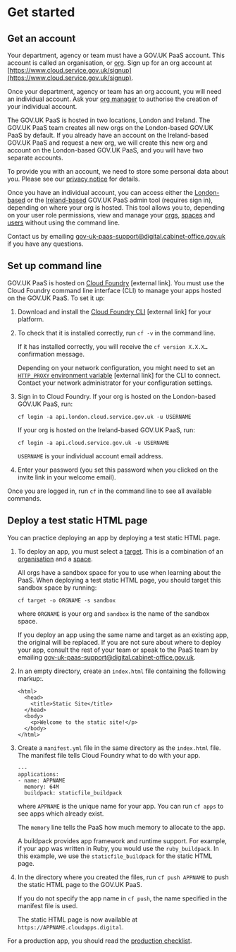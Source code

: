 # Get started

## Get an account

Your department, agency or team must have a GOV.UK PaaS account. This account is called an organisation, or [org](orgs_spaces_users.html#organisations). Sign up for an org account at [https://www.cloud.service.gov.uk/signup](https://www.cloud.service.gov.uk/signup).

Once your department, agency or team has an org account, you will need an individual account. Ask your [org manager](orgs_spaces_users.html#org-manager) to authorise the creation of your individual account.

The GOV.UK PaaS is hosted in two locations, London and Ireland. The GOV.UK PaaS team creates all new orgs on the London-based GOV.UK PaaS by default. If you already have an account on the Ireland-based GOV.UK PaaS and request a new org, we will create this new org and account on the London-based GOV.UK PaaS, and you will have two separate accounts.

To provide you with an account, we need to store some personal data about you. Please see our [privacy notice](https://www.cloud.service.gov.uk/privacy-notice) for details.

Once you have an individual account, you can access either the [London-based](http://admin.london.cloud.service.gov.uk/) or the [Ireland-based](http://admin.cloud.service.gov.uk/) GOV.UK PaaS admin tool (requires sign in), depending on where your org is hosted. This tool allows you to, depending on your user role permissions, view and manage your [orgs](orgs_spaces_users.html#organisations), [spaces](orgs_spaces_users.html#spaces) and [users](orgs_spaces_users.html#users-and-user-roles) without using the command line.

Contact us by emailing [gov-uk-paas-support@digital.cabinet-office.gov.uk](mailto:gov-uk-paas-support@digital.cabinet-office.gov.uk) if you have any questions.

## Set up command line

GOV.UK PaaS is hosted on [Cloud Foundry](https://www.cloudfoundry.org/) [external link]. You must use the Cloud Foundry command line interface (CLI) to manage your apps hosted on the GOV.UK PaaS. To set it up:

1. Download and install the [Cloud Foundry CLI](https://github.com/cloudfoundry/cli#downloads) [external link] for your platform.

2. To check that it is installed correctly, run `cf -v` in the command line.

    If it has installed correctly, you will receive the `cf version X.X.X…` confirmation message.

    Depending on your network configuration, you might need to set an [`HTTP_PROXY` environment variable](https://docs.cloudfoundry.org/cf-cli/http-proxy.html) [external link] for the CLI to connect. Contact your network administrator for your configuration settings.

3. Sign in to Cloud Foundry. If your org is hosted on the London-based GOV.UK PaaS, run:

    ```
    cf login -a api.london.cloud.service.gov.uk -u USERNAME
    ```

    If your org is hosted on the Ireland-based GOV.UK PaaS, run:

    ```
    cf login -a api.cloud.service.gov.uk -u USERNAME
    ```

    `USERNAME` is your individual account email address.

4. Enter your password (you set this password when you clicked on the invite link in your welcome email).

Once you are logged in, run `cf` in the command line to see all available commands.

## Deploy a test static HTML page

You can practice deploying an app by deploying a test static HTML page.

1. To deploy an app, you must select a [target](deploying_apps.html#set-a-target). This is a combination of an [organisation](orgs_spaces_users.html#organisations) and a [space](orgs_spaces_users.html#spaces).

    All orgs have a sandbox space for you to use when learning about the PaaS. When deploying a test static HTML page, you should target this sandbox space by running:

    ```
    cf target -o ORGNAME -s sandbox
    ```

    where `ORGNAME` is your org and `sandbox` is the name of the sandbox space.

    If you deploy an app using the same name and target as an existing app, the original will be replaced. If you are not sure about where to deploy your app, consult the rest of your team or speak to the PaaS team by emailing [gov-uk-paas-support@digital.cabinet-office.gov.uk](mailto:gov-uk-paas-support@digital.cabinet-office.gov.uk).

2. In an empty directory, create an `index.html` file containing the following markup:.

    ```
    <html>
      <head>
        <title>Static Site</title>
      </head>
      <body>
        <p>Welcome to the static site!</p>
      </body>
    </html>
    ```

3. Create a `manifest.yml` file in the same directory as the `index.html` file. The manifest file tells Cloud Foundry what to do with your app.

    ```
    ---
    applications:
    - name: APPNAME
      memory: 64M
      buildpack: staticfile_buildpack
    ```

    where `APPNAME` is the unique name for your app. You can run `cf apps` to see apps which already exist.

    The `memory` line tells the PaaS how much memory to allocate to the app.

    A buildpack provides app framework and runtime support. For example, if your app was written in Ruby, you would use the `ruby_buildpack`. In this example, we use the `staticfile_buildpack` for the static HTML page.

4. In the directory where you created the files, run `cf push APPNAME` to push the static HTML page to the GOV.UK PaaS.

    If you do not specify the app name in `cf push`, the name specified in the manifest file is used.

    The static HTML page is now available at `https://APPNAME.cloudapps.digital`.

For a production app, you should read the [production checklist](deploying_apps.html#production-checklist).

